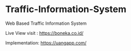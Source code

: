 # Traffic-Information-System
Web Based Traffic Information System

Live View visit : https://boneka.co.id/

Implementation: https://uangapp.com/
